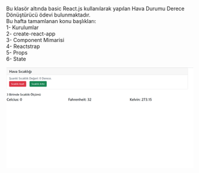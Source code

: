 Bu klasör altında basic React.js kullanılarak yapılan Hava Durumu Derece Dönüştürücü ödevi bulunmaktadır. <br/>
Bu hafta tamamlanan konu başlıkları: <br/>
1- Kurulumlar <br/>
2- create-react-app <br/>
3- Component Mimarisi <br/>
4- Reactstrap <br/>
5- Props <br/>
6- State <br/>


![Screenshot](hava-durumu-ss.png)
